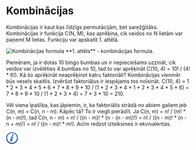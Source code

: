 # Kombinācijas

Kombinācijas ir kaut kas līdzīgs permutācijām, bet sarežģītāks. Kombinācijas ir funkcija C(N, M), kas aprēķina, cik veidos no N lietām var paņemt M lietas. Funkciju var apskatīt 1. attēlā.


<img alt="Kombinācijas formula" src="/media/theory/combinations.gif" />
**1. attēls** - kombinācijas formula.


Piemēram, ja ir dotas 10 bingo bumbas un ir nepieciešams uzzināt, cik veidos var izvēlēties 4 bumbas no 10, tad to var aprēķināt C(10, 4) = 10! / (4! * 6!). Kā šo aprēķināt neaprēķinot katru faktoriāli? Kombinācijas vienmēr būs vesels skaitlis. Izvēršot faktoriāļus ir iespējams tos noīsināt. C(10, 4) = 1 * 2 * 3 * 4 * 5 * 6 * 7 * 8 * 9 * 10 / (1 * 2 * 3 * 4 * 1 * 2 * 3 * 4 * 5 * 6) = 7 * 8 * 9 * 10 / (1 * 2 * 3 * 4) = 7 * 3 * 10 = 210.

Vēl viena īpašība, kas jāpiemin, ir, ka faktoriālis strādā no abiem galiem jeb C(n, m) = C(n, n - m). Kāpēc tā? To ir viegli pierādīt. Ja C(n, m) = n! / (m! * (n - m)!), tad C(n, n - m) = n! / ((n - m)! * (n - (n - m))!) = n! / ((n - m)! * (n - n + m)!) = n! / ((n - m)! * m!). Acīm redzot izteiksmes ir ekvivalentas.

<a href="http://en.wikipedia.org/wiki/Combination" target="_blank">![Vairāk informācija](/media/theory/information.png)</a>